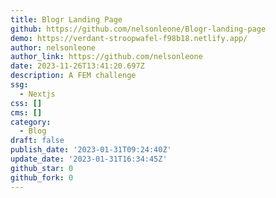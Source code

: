 ```yaml
---
title: Blogr Landing Page
github: https://github.com/nelsonleone/Blogr-landing-page
demo: https://verdant-stroopwafel-f98b18.netlify.app/
author: nelsonleone
author_link: https://github.com/nelsonleone
date: 2023-11-26T13:41:20.697Z
description: A FEM challenge
ssg:
  - Nextjs
css: []
cms: []
category:
  - Blog
draft: false
publish_date: '2023-01-31T09:24:40Z'
update_date: '2023-01-31T16:34:45Z'
github_star: 0
github_fork: 0
---
```

